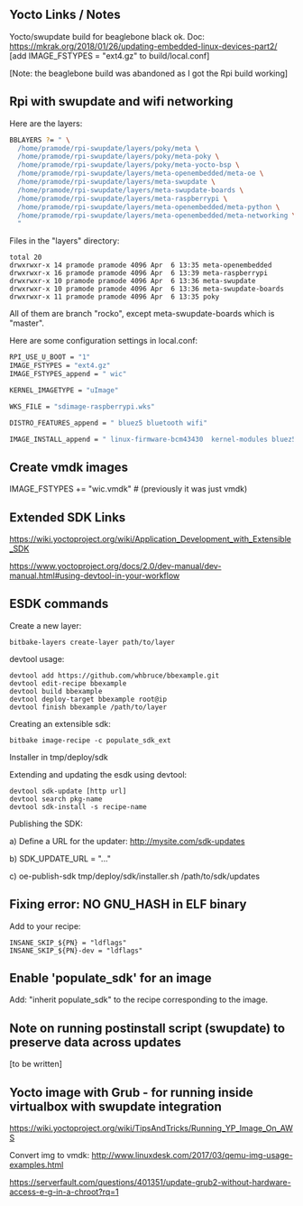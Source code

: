 ## Yocto Links / Notes


Yocto/swupdate build for beaglebone black ok.
Doc: https://mkrak.org/2018/01/26/updating-embedded-linux-devices-part2/
[add IMAGE_FSTYPES = "ext4.gz" to build/local.conf]

[Note: the beaglebone build was abandoned as I got the Rpi build working]

## Rpi with swupdate and wifi networking

Here are the layers:

```bash
BBLAYERS ?= " \
  /home/pramode/rpi-swupdate/layers/poky/meta \
  /home/pramode/rpi-swupdate/layers/poky/meta-poky \
  /home/pramode/rpi-swupdate/layers/poky/meta-yocto-bsp \
  /home/pramode/rpi-swupdate/layers/meta-openembedded/meta-oe \
  /home/pramode/rpi-swupdate/layers/meta-swupdate \
  /home/pramode/rpi-swupdate/layers/meta-swupdate-boards \
  /home/pramode/rpi-swupdate/layers/meta-raspberrypi \
  /home/pramode/rpi-swupdate/layers/meta-openembedded/meta-python \
  /home/pramode/rpi-swupdate/layers/meta-openembedded/meta-networking \
  "
```

Files in the "layers" directory:

```
total 20
drwxrwxr-x 14 pramode pramode 4096 Apr  6 13:35 meta-openembedded
drwxrwxr-x 16 pramode pramode 4096 Apr  6 13:39 meta-raspberrypi
drwxrwxr-x 10 pramode pramode 4096 Apr  6 13:36 meta-swupdate
drwxrwxr-x 10 pramode pramode 4096 Apr  6 13:36 meta-swupdate-boards
drwxrwxr-x 11 pramode pramode 4096 Apr  6 13:35 poky
```

All of them are branch "rocko", except meta-swupdate-boards which is "master".


Here are some configuration settings in local.conf:

```bash
RPI_USE_U_BOOT = "1"
IMAGE_FSTYPES = "ext4.gz"
IMAGE_FSTYPES_append = " wic"

KERNEL_IMAGETYPE = "uImage"

WKS_FILE = "sdimage-raspberrypi.wks"

DISTRO_FEATURES_append = " bluez5 bluetooth wifi"

IMAGE_INSTALL_append = " linux-firmware-bcm43430  kernel-modules bluez5 i2c-tools python-smbus bridge-utils hostapd dhcp-server iptables wpa-supplicant crda iw wireless-tools dhcp-client"
```
## Create vmdk images

IMAGE_FSTYPES += "wic.vmdk"    # (previously it was just vmdk)

## Extended SDK Links

https://wiki.yoctoproject.org/wiki/Application_Development_with_Extensible_SDK

https://www.yoctoproject.org/docs/2.0/dev-manual/dev-manual.html#using-devtool-in-your-workflow

## ESDK commands

Create a new layer:

```
bitbake-layers create-layer path/to/layer
```

devtool usage:

```
devtool add https://github.com/whbruce/bbexample.git
devtool edit-recipe bbexample
devtool build bbexample
devtool deploy-target bbexample root@ip
devtool finish bbexample /path/to/layer
```

Creating an extensible sdk:

```
bitbake image-recipe -c populate_sdk_ext
```
Installer in tmp/deploy/sdk


Extending and updating the esdk using devtool:

```
devtool sdk-update [http url]
devtool search pkg-name
devtool sdk-install -s recipe-name
```
Publishing the SDK:

a) Define a URL for the updater: http://mysite.com/sdk-updates

b) SDK_UPDATE_URL = "..."

c) oe-publish-sdk tmp/deploy/sdk/installer.sh /path/to/sdk/updates


## Fixing error: NO GNU_HASH in ELF binary

Add to your recipe:

```
INSANE_SKIP_${PN} = "ldflags"
INSANE_SKIP_${PN}-dev = "ldflags"
```

## Enable 'populate_sdk' for an image

Add: "inherit populate_sdk" to the recipe corresponding to the image.

## Note on running postinstall script (swupdate) to preserve data across updates

[to be written]

## Yocto image with Grub - for running inside virtualbox with swupdate integration

https://wiki.yoctoproject.org/wiki/TipsAndTricks/Running_YP_Image_On_AWS

Convert img to vmdk: http://www.linuxdesk.com/2017/03/qemu-img-usage-examples.html

https://serverfault.com/questions/401351/update-grub2-without-hardware-access-e-g-in-a-chroot?rq=1
